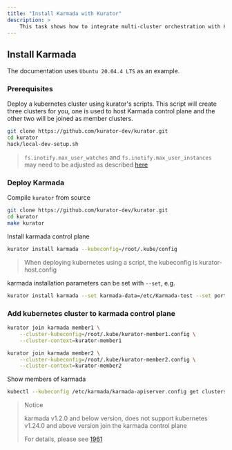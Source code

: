 ```yaml
---
title: "Install Karmada with Kurator"
description: >
    This task shows how to integrate multi-cluster orchestration with Kurator.
---
```


## Install Karmada

The documentation uses `Ubuntu 20.04.4 LTS` as an example.

### Prerequisites

Deploy a kubernetes cluster using kurator's scripts. This script will create three clusters for you, one is used to host Karmada control plane and the other two will be joined as member clusters.

```bash
git clone https://github.com/kurator-dev/kurator.git
cd kurator
hack/local-dev-setup.sh
```

> `fs.inotify.max_user_watches` and `fs.inotify.max_user_instances` may need to be adjusted as described [here](https://kind.sigs.k8s.io/docs/user/known-issues/#pod-errors-due-to-too-many-open-files)

### Deploy Karmada

Compile `kurator` from source

```bash
git clone https://github.com/kurator-dev/kurator.git
cd kurator
make kurator
```

Install karmada control plane

```bash
kurator install karmada --kubeconfig=/root/.kube/config
```

> When deploying kubernetes using a script, the kubeconfig is kurator-host.config

karmada installation parameters can be set with `--set`, e.g.

```bash
kurator install karmada --set karmada-data=/etc/Karmada-test --set port=32222 --kubeconfig /root/.kube/config
```

### Add kubernetes cluster to karmada control plane

```bash
kurator join karmada member1 \
    --cluster-kubeconfig=/root/.kube/kurator-member1.config \
    --cluster-context=kurator-member1
```

```bash
kurator join karmada member2 \
    --cluster-kubeconfig=/root/.kube/kurator-member2.config \
    --cluster-context=kurator-member2
```

Show members of karmada

```bash
kubectl --kubeconfig /etc/karmada/karmada-apiserver.config get clusters
```

>Notice
>
> karmada v1.2.0 and below version, does not support kubernetes v1.24.0 and above version join the karmada control plane
>
> For details, please see [1961](https://github.com/karmada-io/karmada/issues/1961)
